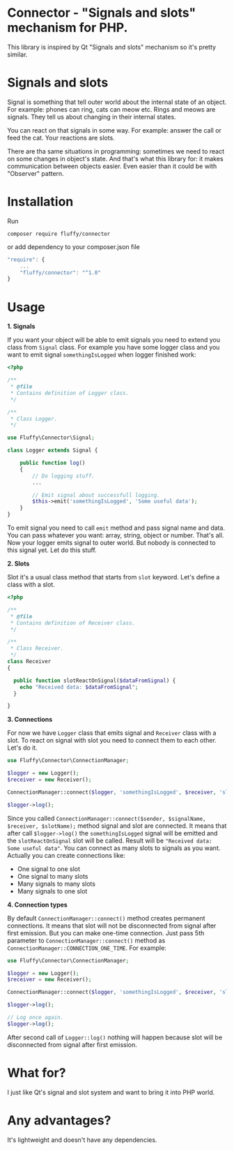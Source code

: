 # Connector - "Signals and slots" mechanism for PHP.
This library is inspired by Qt "Signals and slots" mechanism so it's pretty similar.

# Signals and slots
Signal is something that tell outer world about the internal state of an object. For example: phones can ring, cats can meow etc. Rings and meows are signals. They tell us about changing in their internal states.

You can react on that signals in some way. For example: answer the call or feed the cat. Your reactions are slots.

There are tha same situations in programming: sometimes we need to react on some changes in object's state. And that's what this library for: it makes communication between objects easier. Even easier than it could be with "Observer" pattern.

# Installation
Run
```
composer require fluffy/connector
```

or add dependency to your composer.json file

```javascript
"require": {
    ...
    "fluffy/connector": "^1.0"
}
```

# Usage

**1. Signals**

If you want your object will be able to emit signals you need to extend you class from `Signal` class. For example you have some logger class and you want to emit signal `somethingIsLogged` when logger finished work:
```php
<?php

/**
 * @file
 * Contains definition of Logger class.
 */

/**
 * Class Logger.
 */

use Fluffy\Connector\Signal;

class Logger extends Signal {

    public function log() 
    {
        // Do logging stuff.
        ...

        // Emit signal about successfull logging.
        $this->emit('somethingIsLogged', 'Some useful data');
    }
}
```

To emit signal you need to call `emit` method and pass signal name and data. You can pass whatever you want: array, string, object or number. That's all. Now your logger emits signal to outer world. But nobody is connected to this signal yet. Let do this stuff.

**2. Slots**

Slot it's a usual class method that starts from `slot` keyword. Let's define a class with a slot.
```php
<?php

/**
 * @file
 * Contains definition of Receiver class.
 */

/**
 * Class Receiver.
 */
class Receiver
{

  public function slotReactOnSignal($dataFromSignal) {
    echo "Received data: $dataFromSignal";
  }

}

```

**3. Connections**

For now we have `Logger` class that emits signal and `Receiver` class with a slot. To react on signal with slot you need to connect them to each other. Let's do it.
```php
use Fluffy\Connector\ConnectionManager;

$logger = new Logger();
$receiver = new Receiver();

ConnectionManager::connect($logger, 'somethingIsLogged', $receiver, 'slotReactOnSignal');

$logger->log();
```

Since you called `ConnectionManager::connect($sender, $signalName, $receiver, $slotName);` method signal and slot are connected. It means that after call `$logger->log()` the `somethingIsLogged` signal will be emitted and the `slotReactOnSignal` slot will be called. Result will be `"Received data: Some useful data"`. You can connect as many slots to signals as you want. Actually you can create connections like:

* One signal to one slot
* One signal to many slots
* Many signals to many slots
* Many signals to one slot

**4. Connection types**

By default `ConnectionManager::connect()` method creates permanent connections. It means that slot will not be disconnected from signal after first emission. But you can make one-time connection. Just pass 5th parameter to `ConnectionManager::connect()` method as `ConnectionManager::CONNECTION_ONE_TIME`. For example:
```php
use Fluffy\Connector\ConnectionManager;

$logger = new Logger();
$receiver = new Receiver();

ConnectionManager::connect($logger, 'somethingIsLogged', $receiver, 'slotReactOnSignal', ConnectionManager::CONNECTION_ONE_TIME);

$logger->log();

// Log once again.
$logger->log();
```

After second call of `Logger::log()` nothing will happen because slot will be disconnected from signal after first emission.

# What for?
I just like Qt's signal and slot system and want to bring it into PHP world.

# Any advantages?
It's lightweight and doesn't have any dependencies.